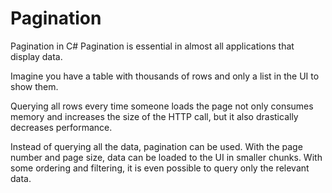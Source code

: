 # Pagination
Pagination in C#
Pagination is essential in almost all applications that display data.

Imagine you have a table with thousands of rows and only a list in the UI to show them.

Querying all rows every time someone loads the page not only consumes memory and increases the size of the HTTP call, but it also drastically decreases performance.

Instead of querying all the data, pagination can be used. With the page number and page size, data can be loaded to the UI in smaller chunks. With some ordering and filtering, it is even possible to query only the relevant data.
